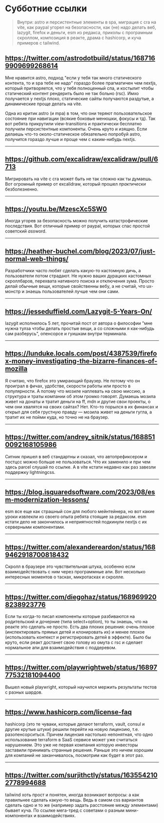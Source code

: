 # Субботние ссылки

> Внутри: astro и персистентные элементы в spa, миграция с cra на vite, как paypal угорел на безопасности, как (не) надо делать веб, lazygit, firefox и деньги, esm из редакса, приколы с програмным скроллом, композиция в реакте, драма с hashicorp, и куча примеров с tailwind.

## https://twitter.com/astrodotbuild/status/1687169909699268614

Мне нравится astro, подход "если у тебя так много статического контента, то и spa тебе не надо" гораздо более прагматичен чем nextjs, который притворяется, что у тебя полноценный спа, и костылит чтобы статический контент рендерить было не так больно (rsc). Имхо получается у nextjs плохо, статические сайты получаются раздутые, а динамические проще делать на vite.

Одна из критик astro (и mpa) в том, что они теряют пользовательское состояние при навигации (всякие боковые менюшки, фокусы и тд). Так вот ребята прикрутили view-transitions и практически бесплатно получили персистентные компоненты. Очень круто и изящно. Если делаешь что-то около-статическое обязательно попробуй astro, получится гораздо лучше и проще чем с каким-нибудь nextjs.

---

## https://github.com/excalidraw/excalidraw/pull/6713

Мигрировать на vite с cra может быть не так сложно как ты думаешь. Вот огромный пример от excalidraw, который прошел _практически_ безболезненно.

---

## https://youtu.be/MzescXc5SW0

Иногда угорев за безопасность можно получить катастрофические последствия. Вот отличный пример от paypal, которых спас простой советский *ass*word.

---

## https://heather-buchel.com/blog/2023/07/just-normal-web-things/

Разработчики часто любят сделать какую-то кастомную дичь, а пользователи потом страдают. Не нужно ваших дурацких кастомных скроллбаров, перехвата нативного поиска и отключения зума. Просто делай обычные вещи, которые свойственны вебу, а не считай, что ux-монстр и знаешь пользователей лучше чем они сами.

---

## https://jesseduffield.com/Lazygit-5-Years-On/

lazygit исполнилось 5 лет, прочитай пост от автора о философии "мне нужна тулза чтобы делать простые вещи, а со сложными я как-нибудь сам разберусь", опенсорсе и гуишкам внутри терминала.

---

## https://lunduke.locals.com/post/4387539/firefox-money-investigating-the-bizarre-finances-of-mozilla

Я считаю, что firefox это умирающий браузер. Не потому что он проиграл в фичах, удобстве, скорости работы или просто в популярности. А потому что мозиле наплевать на свою миссию, а структура и траты компании об этом громко говорят. Думаешь мозила живет на донаты и тратит деньги на ff, mdn и другие свои проекты, о чем они хвалятся на своих сайтах? Нет. Кто-то порылся в их финансах и открыл для себя грустную правду — мозила живет на деньги гугла, а тратит их не пойми куда, но точно не на браузер.

---

## https://twitter.com/andrey_sitnik/status/1688510092168105986

Ситник пришел в веб стандартны и сказал, что автопрефиксером и постцсс можно больше не пользоваться. Что их заменило и при чем здесь parcel слушай по ссылке. А в vite кстати недавно как раз завезли поддержку lightningcss.

---

## https://blog.isquaredsoftware.com/2023/08/esm-modernization-lessons/

esm все еще как страшный сон для любого мейнтейнера, но вот какие уроки извлекли из своего опыта ребята стоящие за редаксом. esm кстати дело не закончилось и неприятностей подкинули nextjs с их серверными компонентами.

---

## https://twitter.com/alexandereardon/status/1689462918700818432

Скролл в браузере это чувствительная штука, особенно если взаимодействовать с ним через программные апи. Вот несколько интересных моментов о тасках, микротасках и скролле.

---

## https://twitter.com/diegohaz/status/1689699208238923776

Если ты когда-то писал компоненты которые разбиваются на родительский и дочерние (типа select+option), то ты знаешь, что на реакте это сделать не просто. Есть два плохих решения: очень плохое (инспектировать прямых детей и клонировать их) и менее плохое (использовать контекст и регистрировать детей в эффекте). Было бы круто, если реакт достанет свою голову из омута с rsc и сделает нормальное апи для взаимодействия с поддеревом.

---

## https://twitter.com/playwrightweb/status/1689777532181094400

Вышел новый playwright, который научился мержить результаты тестов с разных шардов.

---

## https://www.hashicorp.com/license-faq

hashicorp (это те чуваки, которые делают terraform, vault, consul и другие крутые штуки) решили перейти на новую лицензию, т.е. разопенсорситься. Причем лицензия настолько непонятная, что одно использование terraform в SaaS сервисе может уже считаться нарушением. Это уже не первая компания которую инвесторы заставили принимать странные решения. Раньше это ничем хорошим для компаний не заканчивалось, посмотрим как будет в этот раз.

---

## https://twitter.com/surjithctly/status/1635542102778994688

tailwind хоть прост и понятен, иногда возникают вопросы: а как правильнее сделать какую-то вещь. Ведь в самом css вариантов сделать одно и то же (например задать расстояние между элементами) бывает куча. По ссылке мега-тред с советами о разным мини-компонентах и взаимодействиях.
